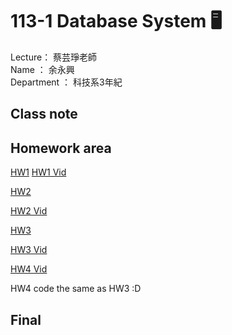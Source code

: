 # 113-1 Database System :desktop_computer:

Lecture： 蔡芸琤老師  
Name ： 余永興  
Department ： 科技系3年紀

## Class note
## Homework area
[HW1](https://github.com/ArielJunus/Database/tree/main/myprojectdb)
[HW1 Vid](https://youtu.be/eW8hcdbOzrw)

[HW2](https://github.com/ArielJunus/Database/tree/main/myprojectdb) 

[HW2 Vid](https://youtu.be/qWEGLuaXde8)

[HW3](https://github.com/ArielJunus/Database/tree/main/myprojectdb) 

[HW3 Vid](https://youtu.be/s701m5mxgY4)

[HW4 Vid](https://youtu.be/ANK7JwaDcpc)

HW4 code the same as HW3 :D

## Final
